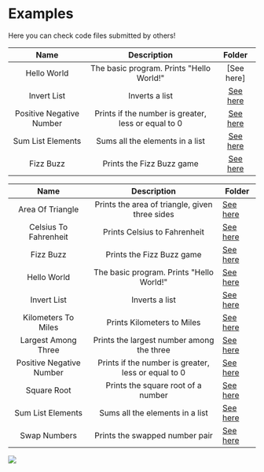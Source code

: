 # Examples
Here you can check code files submitted by others!

| Name | Description | Folder |
| :--: | :---------: | :----: |
| Hello World | The basic program. Prints "Hello World!" | [See here]|
| Invert List | Inverts a list | [See here](https://github.com/andrefpoliveira/Pansy/tree/master/examples/InvertList)|
| Positive Negative Number | Prints if the number is greater, less or equal to 0 | [See here](https://github.com/andrefpoliveira/Pansy/tree/add-positiveNegativeExample/examples/PositiveNegativeNumber)
| Sum List Elements | Sums all the elements in a list | [See here](https://github.com/andrefpoliveira/Pansy/tree/master/examples/SumListElements)|
| Fizz Buzz | Prints the Fizz Buzz game | [See here](https://github.com/andrefpoliveira/Pansy/tree/add-FizzBuzzExample/examples/FizzBuzz)

|           Name           |                     Description                     | Folder       |
|:------------------------:|:---------------------------------------------------:|--------------|
| Area Of Triangle         |    Prints the area of triangle, given three sides   | [See here]() |
| Celsius To Fahrenheit    |             Prints Celsius to Fahrenheit            | [See here]() |
| Fizz Buzz                |              Prints the Fizz Buzz game              | [See here]() |
| Hello World              |       The basic program. Prints "Hello World!"      | [See here]() |
| Invert List              |                    Inverts a list                   | [See here]() |
| Kilometers To Miles      |              Prints Kilometers to Miles             | [See here]() |
| Largest Among Three      |      Prints the largest number among the three      | [See here]() |
| Positive Negative Number | Prints if the number is greater, less or equal to 0 | [See here]() |
| Square Root              |          Prints the square root of a number         | [See here]() |
| Sum List Elements        |           Sums all the elements in a list           | [See here]() |
| Swap Numbers             |            Prints the swapped number pair           | [See here]() |


<div class='tableauPlaceholder' id='viz1600422777749' style='position: relative'><noscript><a href='https:&#47;&#47;public.tableau.com&#47;shared&#47;6JJWB79DT?:display_count=y&amp;:origin=viz_share_link'><img alt=' ' src='https:&#47;&#47;public.tableau.com&#47;static&#47;images&#47;Ma&#47;MayanSites&#47;MayanSites&#47;1_rss.png' style='border: none' /></a></noscript><object class='tableauViz'  style='display:none;'><param name='host_url' value='https%3A%2F%2Fpublic.tableau.com%2F' /> <param name='embed_code_version' value='3' /> <param name='site_root' value='' /><param name='name' value='MayanSites&#47;MayanSites' /><param name='tabs' value='no' /><param name='toolbar' value='yes' /><param name='static_image' value='https:&#47;&#47;public.tableau.com&#47;static&#47;images&#47;Ma&#47;MayanSites&#47;MayanSites&#47;1.png' /> <param name='animate_transition' value='yes' /><param name='display_static_image' value='yes' /><param name='display_spinner' value='yes' /><param name='display_overlay' value='yes' /><param name='display_count' value='yes' /><param name='language' value='en-GB' /></object></div>                <script type='text/javascript'>                    var divElement = document.getElementById('viz1600422777749');                    var vizElement = divElement.getElementsByTagName('object')[0];                    if ( divElement.offsetWidth > 800 ) { vizElement.style.width='100%';vizElement.style.height=(divElement.offsetWidth*0.75)+'px';} else if ( divElement.offsetWidth > 500 ) { vizElement.style.width='100%';vizElement.style.height=(divElement.offsetWidth*0.75)+'px';} else { vizElement.style.width='100%';vizElement.style.height='727px';}                     var scriptElement = document.createElement('script');                    scriptElement.src = 'https://public.tableau.com/javascripts/api/viz_v1.js';                    vizElement.parentNode.insertBefore(scriptElement, vizElement);                </script>
